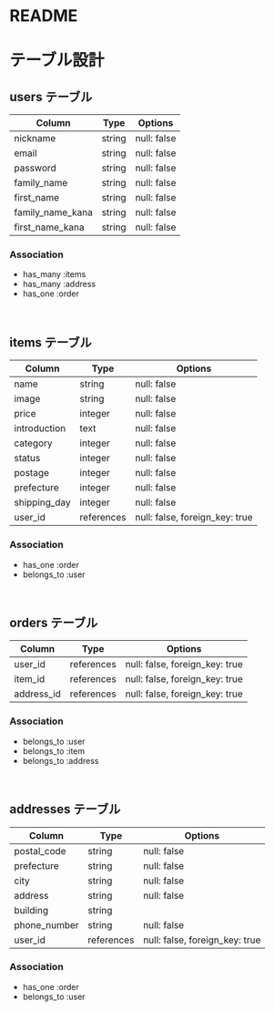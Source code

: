 # README

# テーブル設計

## users テーブル

| Column           | Type   | Options     |
| ---------------- | ------ | ----------- |
| nickname         | string | null: false |
| email            | string | null: false |
| password         | string | null: false |
| family_name      | string | null: false |
| first_name       | string | null: false |
| family_name_kana | string | null: false |
| first_name_kana  | string | null: false |

### Association

- has_many :items
- has_many :address
- has_one :order


<br>


## items テーブル

| Column           | Type       | Options                        |
| ---------------- | ---------- | ------------------------------ |
| name             | string     | null: false                    |
| image            | string     | null: false                    |
| price            | integer    | null: false                    | 
| introduction     | text       | null: false                    |
| category         | integer    | null: false                    |
| status           | integer    | null: false                    |
| postage          | integer    | null: false                    |
| prefecture       | integer    | null: false                    |
| shipping_day     | integer    | null: false                    |
| user_id          | references | null: false, foreign_key: true |

### Association

- has_one :order
- belongs_to :user


<br>


## orders テーブル

| Column      | Type       | Options                        |
| ----------- | ---------- | ------------------------------ |
| user_id     | references | null: false, foreign_key: true |
| item_id     | references | null: false, foreign_key: true |
| address_id  | references | null: false, foreign_key: true |

### Association

- belongs_to :user
- belongs_to :item
- belongs_to :address


<br>


## addresses テーブル

| Column          | Type       | Options                        |
| --------------- | ---------- | ------------------------------ |
| postal_code     | string     | null: false                    |
| prefecture      | string     | null: false                    |
| city            | string     | null: false                    |
| address         | string     | null: false                    |
| building        | string     |                                |
| phone_number    | string     | null: false                    |
| user_id         | references | null: false, foreign_key: true |

### Association

- has_one :order
- belongs_to :user
